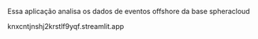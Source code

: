 Essa aplicação analisa os dados de eventos offshore da base spheracloud

knxcntjnshj2krstlf9yqf.streamlit.app

